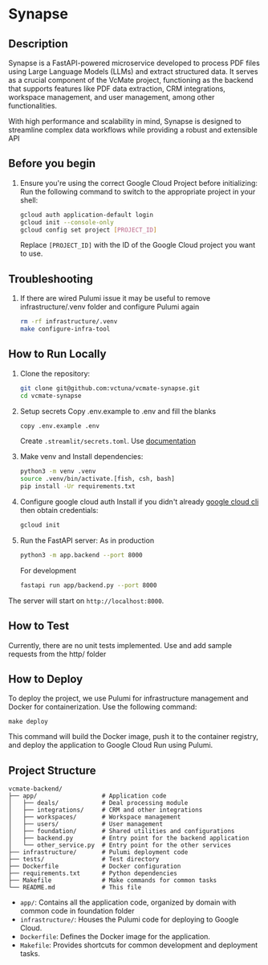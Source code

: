 # Synapse

## Description

Synapse is a FastAPI-powered microservice developed to process PDF files using Large Language Models (LLMs) and extract
structured data. It serves as a crucial component of the VcMate project, functioning as the backend that supports
features like PDF data extraction, CRM integrations, workspace management, and user management, among other
functionalities.

With high performance and scalability in mind, Synapse is designed to streamline complex data workflows while providing
a robust and extensible API

## Before you begin

1. Ensure you're using the correct Google Cloud Project before initializing:
   Run the following command to switch to the appropriate project in your shell:
    ```bash
    gcloud auth application-default login
    gcloud init --console-only
    gcloud config set project [PROJECT_ID]
    ```
   Replace `[PROJECT_ID]` with the ID of the Google Cloud project you want to use.

## Troubleshooting

1. If there are wired Pulumi issue it may be useful to remove infrastructure/.venv folder and configure Pulumi again
   ```bash 
   rm -rf infrastructure/.venv
   make configure-infra-tool
   ```

## How to Run Locally

1. Clone the repository:
   ```bash
   git clone git@github.com:vctuna/vcmate-synapse.git
   cd vcmate-synapse
   ```
2. Setup secrets
   Copy .env.example to .env and fill the blanks 
   ```bash
   copy .env.example .env
   ```
   Create `.streamlit/secrets.toml`. Use [documentation](https://docs.streamlit.io/develop/tutorials/authentication/google)


2. Make venv and Install dependencies:
   ```bash
   python3 -m venv .venv  
   source .venv/bin/activate.[fish, csh, bash]
   pip install -Ur requirements.txt
   ```

3. Configure google cloud auth
    Install if you didn't already [google cloud cli](https://cloud.google.com/sdk/docs/install-sdk ) then obtain credentials:
    ```bash
    gcloud init
    ```

4. Run the FastAPI server:
    As in production 
    ```bash
    python3 -m app.backend --port 8000
    ```
    For development 
    ```bash
    fastapi run app/backend.py --port 8000
    ```

The server will start on `http://localhost:8000`.

## How to Test

Currently, there are no unit tests implemented. Use and add sample requests from the http/ folder

## How to Deploy

To deploy the project, we use Pulumi for infrastructure management and Docker for containerization. Use the following command:

```
make deploy
```

This command will build the Docker image, push it to the container registry, and deploy the application to Google Cloud Run using Pulumi.

## Project Structure

```
vcmate-backend/
├── app/                  # Application code
│   ├── deals/            # Deal processing module
│   ├── integrations/     # CRM and other integrations
│   ├── workspaces/       # Workspace management
│   ├── users/            # User management
│   ├── foundation/       # Shared utilities and configurations
│   ├── backend.py        # Entry point for the backend application
│   └── other_service.py  # Entry point for the other services 
├── infrastructure/       # Pulumi deployment code
├── tests/                # Test directory
├── Dockerfile            # Docker configuration
├── requirements.txt      # Python dependencies
├── Makefile              # Make commands for common tasks
└── README.md             # This file
```

- `app/`: Contains all the application code, organized by domain with common code in foundation folder 
- `infrastructure/`: Houses the Pulumi code for deploying to Google Cloud.
- `Dockerfile`: Defines the Docker image for the application.
- `Makefile`: Provides shortcuts for common development and deployment tasks.
```